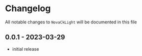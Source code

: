 # Changelog

All notable changes to `NovaCkLight` will be documented in this file

## 0.0.1 - 2023-03-29

- initial release
